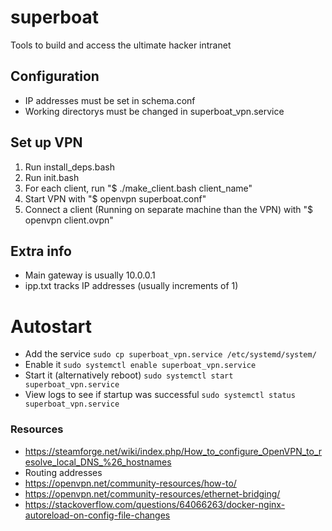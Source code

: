 # superboat
Tools to build and access the ultimate hacker intranet

## Configuration
- IP addresses must be set in schema.conf
- Working directorys must be changed in superboat_vpn.service

## Set up VPN
1. Run install_deps.bash
1. Run init.bash
1. For each client, run "$ ./make_client.bash client_name"
1. Start VPN with "$ openvpn superboat.conf"
1. Connect a client (Running on separate machine than the VPN) with "$ openvpn client.ovpn"

## Extra info
- Main gateway is usually 10.0.0.1
- ipp.txt tracks IP addresses (usually increments of 1)

# Autostart
- Add the service `sudo cp superboat_vpn.service /etc/systemd/system/`
- Enable it `sudo systemctl enable superboat_vpn.service`
- Start it (alternatively reboot) `sudo systemctl start superboat_vpn.service`
- View logs to see if startup was successful `sudo systemctl status superboat_vpn.service`

### Resources
- https://steamforge.net/wiki/index.php/How_to_configure_OpenVPN_to_resolve_local_DNS_%26_hostnames
- Routing addresses
- https://openvpn.net/community-resources/how-to/
- https://openvpn.net/community-resources/ethernet-bridging/
- https://stackoverflow.com/questions/64066263/docker-nginx-autoreload-on-config-file-changes